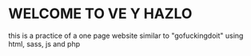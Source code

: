 #  WELCOME TO VE Y HAZLO
this is a practice of a one page website similar to "gofuckingdoit" using html, sass, js and php 
